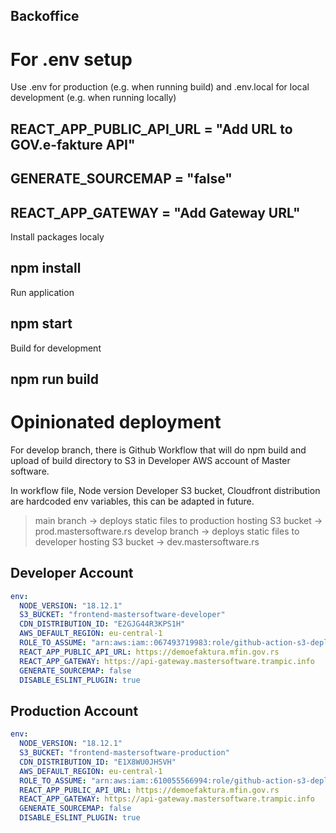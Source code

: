 ## Backoffice

# For .env setup

Use .env for production (e.g. when running build) and .env.local for local development (e.g. when running locally)

## REACT_APP_PUBLIC_API_URL = "Add URL to GOV.e-fakture API"

## GENERATE_SOURCEMAP = "false"

## REACT_APP_GATEWAY = "Add Gateway URL"

Install packages localy

## npm install

Run application

## npm start

Build for development

## npm run build

# Opinionated deployment

For develop branch, there is Github Workflow that will do npm build and upload of build directory to S3 in Developer AWS account of Master software.

In workflow file, Node version Developer S3 bucket, Cloudfront distribution are hardcoded env variables, this can be adapted in future.

> main branch -> deploys static files to production hosting S3 bucket -> prod.mastersoftware.rs
> develop branch -> deploys static files to developer hosting S3 bucket -> dev.mastersoftware.rs

## Developer Account

```yaml
env:
  NODE_VERSION: "18.12.1"
  S3_BUCKET: "frontend-mastersoftware-developer"
  CDN_DISTRIBUTION_ID: "E2GJG44R3KPS1H"
  AWS_DEFAULT_REGION: eu-central-1
  ROLE_TO_ASSUME: "arn:aws:iam::067493719983:role/github-action-s3-deployment-role"
  REACT_APP_PUBLIC_API_URL: https://demoefaktura.mfin.gov.rs
  REACT_APP_GATEWAY: https://api-gateway.mastersoftware.trampic.info
  GENERATE_SOURCEMAP: false
  DISABLE_ESLINT_PLUGIN: true
```

## Production Account

```yaml
env:
  NODE_VERSION: "18.12.1"
  S3_BUCKET: "frontend-mastersoftware-production"
  CDN_DISTRIBUTION_ID: "E1X8WU0JHSVH"
  AWS_DEFAULT_REGION: eu-central-1
  ROLE_TO_ASSUME: "arn:aws:iam::610055566994:role/github-action-s3-deployment-role"
  REACT_APP_PUBLIC_API_URL: https://demoefaktura.mfin.gov.rs
  REACT_APP_GATEWAY: https://api-gateway.mastersoftware.trampic.info
  GENERATE_SOURCEMAP: false
  DISABLE_ESLINT_PLUGIN: true
```
